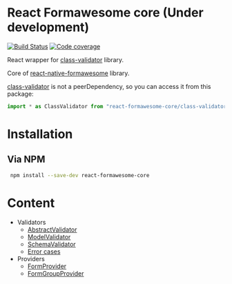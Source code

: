 # React Formawesome core (Under development)

[![Build Status](https://travis-ci.org/MAKARD/react-formawesome-core.svg?branch=master)](https://travis-ci.org/MAKARD/react-formawesome-core)
[![Code coverage](https://codecov.io/gh/MAKARD/react-formawesome-core/branch/master/graphs/badge.svg)](https://codecov.io/gh/MAKARD/react-formawesome-core/branch/master)

React wrapper for [class-validator](https://github.com/typestack/class-validator) library.

Core of [react-native-formawesome](https://github.com/MAKARD/react-native-formawesome) library.

[class-validator](https://github.com/typestack/class-validator) is not a peerDependency, so you can access it from this package:
```ts
import * as ClassValidator from "react-formawesome-core/class-validator";
```

# Installation

## Via NPM

```bash
 npm install --save-dev react-formawesome-core
```

# Content
 * Validators
    + [AbstractValidator](./docs/Validators.md#abstractvalidator)
    + [ModelValidator](./docs/Validators.md#modelvalidator)
    + [SchemaValidator](./docs/Validators.md#schemavalidator)
    + [Error cases](./docs/Validators.md#error-cases)
 * Providers
    + [FormProvider](./docs/FormProvider.md)
    + [FormGroupProvider](./docs/FormGroupProvider.md)

